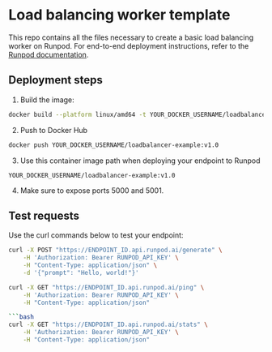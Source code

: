 # Load balancing worker template

This repo contains all the files necessary to create a basic load balancing worker on Runpod. For end-to-end deployment instructions, refer to the [Runpod documentation](docs.runpod.io/load-balancing/build-a-worker).

## Deployment steps

1. Build the image:

```bash
docker build --platform linux/amd64 -t YOUR_DOCKER_USERNAME/loadbalancer-example:v1.0 . 
```

2. Push to Docker Hub
```bash
docker push YOUR_DOCKER_USERNAME/loadbalancer-example:v1.0
```

3. Use this container image path when deploying your endpoint to Runpod

```
YOUR_DOCKER_USERNAME/loadbalancer-example:v1.0
```

4. Make sure to expose ports 5000 and 5001.

## Test requests

Use the curl commands below to test your endpoint:

```bash
curl -X POST "https://ENDPOINT_ID.api.runpod.ai/generate" \
    -H 'Authorization: Bearer RUNPOD_API_KEY' \
    -H "Content-Type: application/json" \
    -d '{"prompt": "Hello, world!"}'
```

```bash
curl -X GET "https://ENDPOINT_ID.api.runpod.ai/ping" \
    -H 'Authorization: Bearer RUNPOD_API_KEY' \
    -H "Content-Type: application/json"

```bash
curl -X GET "https://ENDPOINT_ID.api.runpod.ai/stats" \
    -H 'Authorization: Bearer RUNPOD_API_KEY' \
    -H "Content-Type: application/json"
```